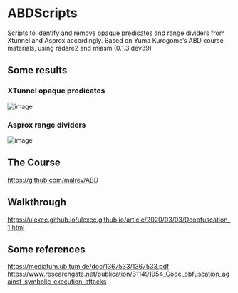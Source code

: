 # ABDScripts
Scripts to identify and remove opaque predicates and range dividers from Xtunnel and Asprox accordingly.
Based on Yuma Kurogome’s ABD course materials, using radare2 and miasm (0.1.3.dev39)

## Some results
### XTunnel opaque predicates
![image](https://raw.githubusercontent.com/ulexec/ulexec.github.io/master/images/x-tunnel_ops.png)

### Asprox range dividers
![image](https://raw.githubusercontent.com/ulexec/ulexec.github.io/master/images/asprox_range_divider2.png)

## The Course
https://github.com/malrev/ABD

## Walkthrough
https://ulexec.github.io/ulexec.github.io/article/2020/03/03/Deobfuscation_1.html

## Some references
https://mediatum.ub.tum.de/doc/1367533/1367533.pdf
https://www.researchgate.net/publication/311491954_Code_obfuscation_against_symbolic_execution_attacks



